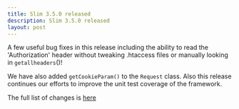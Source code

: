 ```yaml
---
title: Slim 3.5.0 released
description: Slim 3.5.0 released
layout: post
---
```


A few useful bug fixes in this release including the ability to read the 'Authorization' header without tweaking .htaccess files or manually looking in `getallheaders`()!

We have also added `getCookieParam()` to the `Request` class. Also this release continues our efforts to improve the unit test coverage of the framework.

The full list of changes is [here](https://github.com/slimphp/Slim/issues?q=milestone%3A3.5.0+is%3Aclosed)
